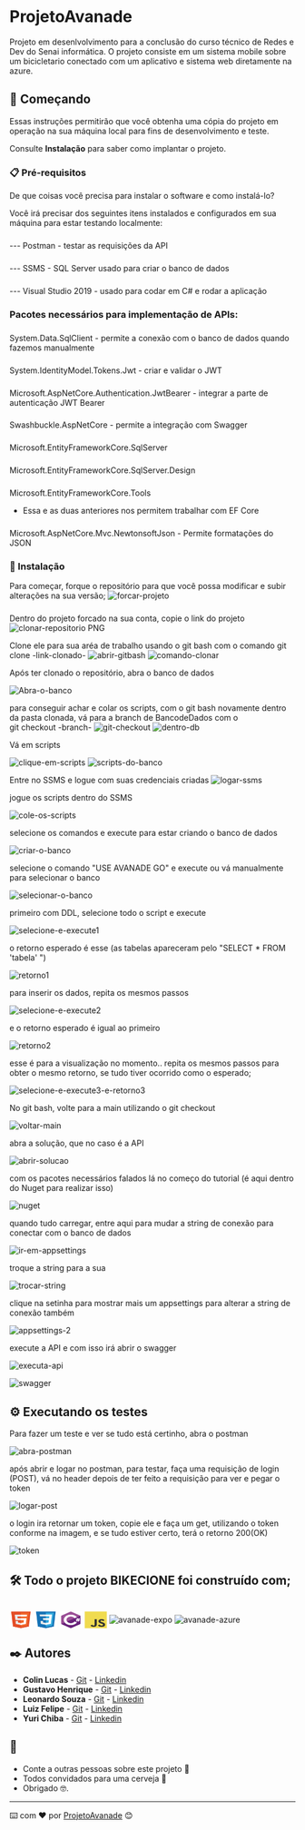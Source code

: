 # ProjetoAvanade


Projeto em desenlvolvimento para a conclusão do curso técnico de Redes e Dev do Senai informática.
O projeto consiste em um sistema mobile sobre um bicicletario conectado com um aplicativo e sistema web
diretamente na azure.

## 🚀 Começando

Essas instruções permitirão que você obtenha uma cópia do projeto em operação na sua máquina local para fins de desenvolvimento e teste.

Consulte **Instalação** para saber como implantar o projeto.

### 📋 Pré-requisitos

De que coisas você precisa para instalar o software e como instalá-lo?

Você irá precisar dos seguintes itens instalados e configurados em sua máquina para estar testando localmente:
###
--- Postman - testar as requisições da API
###
--- SSMS - SQL Server usado para criar o banco de dados
###
--- Visual Studio 2019 - usado para codar em C# e rodar a aplicação
###
### Pacotes necessários para implementação de APIs:
###
 System.Data.SqlClient 
	- permite a conexão com o banco de dados quando fazemos manualmente
###
 System.IdentityModel.Tokens.Jwt
	- criar e validar o JWT
###
 Microsoft.AspNetCore.Authentication.JwtBearer 
	- integrar a parte de autenticação JWT Bearer
###
 Swashbuckle.AspNetCore 
	- permite a integração com Swagger
###
 Microsoft.EntityFrameworkCore.SqlServer 
###
 Microsoft.EntityFrameworkCore.SqlServer.Design
###
  Microsoft.EntityFrameworkCore.Tools
  - Essa e as duas anteriores nos permitem trabalhar com EF Core
###
  Microsoft.AspNetCore.Mvc.NewtonsoftJson 
	- Permite formatações do JSON 
    


### 🔧 Instalação

Para começar, forque o repositório para que você possa modificar e subir alterações na sua versão;
![forcar-projeto](https://user-images.githubusercontent.com/61885997/169832596-98880b82-b719-4090-96ed-ab418e76bdfe.PNG)
###


Dentro do projeto forcado na sua conta, copie o link do projeto
![clonar-repositorio PNG](https://user-images.githubusercontent.com/61885997/169836248-5f5aef49-4af1-4f09-a87e-92ac4d975acc.png)

Clone ele para sua aréa de trabalho usando o git bash com o comando git clone -link-clonado-
![abrir-gitbash](https://user-images.githubusercontent.com/61885997/169836686-60690659-9ca3-4d73-9ab1-8a385bced092.png)
![comando-clonar](https://user-images.githubusercontent.com/61885997/169836842-ef3b9698-6556-4ec1-9aff-1515454fdbdd.png)

Após ter clonado o repositório, abra o banco de dados

![Abra-o-banco](https://user-images.githubusercontent.com/61885997/169837276-ed687aa0-8f41-4477-a569-8527083c0bbe.png)


para conseguir achar e colar os scripts, com o git bash novamente dentro da pasta clonada, vá para a branch de BancodeDados com o    
git checkout -branch-
![git-checkout](https://user-images.githubusercontent.com/61885997/169837546-3cdeaa57-3aa0-457f-bc31-198c5bac5947.png)
![dentro-db](https://user-images.githubusercontent.com/61885997/169838493-329d3841-ed60-423f-a896-bda7666b2464.png)

Vá em scripts   


![clique-em-scripts](https://user-images.githubusercontent.com/61885997/169838578-66651f61-0ce6-48fb-8882-dd9cf0a1dd74.png)
![scripts-do-banco](https://user-images.githubusercontent.com/61885997/169838982-0aa8c7df-4146-4950-a543-f5b34d367b9a.png)

Entre no SSMS e logue com suas credenciais criadas
![logar-ssms](https://user-images.githubusercontent.com/61885997/169838854-b8c5ecc9-9a31-4a2e-8e35-aa7d81a5a995.png)

jogue os scripts dentro do SSMS   


![cole-os-scripts](https://user-images.githubusercontent.com/61885997/169839290-757b558e-d88f-4aea-b9a9-ce38f5af8cdd.png)



selecione os comandos e execute para estar criando o banco de dados


![criar-o-banco](https://user-images.githubusercontent.com/61885997/170983296-8a310857-d349-4204-af17-4958d98c23ff.png)




selecione o comando "USE AVANADE GO" e execute ou vá manualmente para selecionar o banco



![selecionar-o-banco](https://user-images.githubusercontent.com/61885997/170983469-a2c420f3-5721-44f6-ab1b-587a1e27d4c7.png)



primeiro com DDL, selecione todo o script e execute



![selecione-e-execute1](https://user-images.githubusercontent.com/61885997/170983985-36bfe4a6-7dec-4ea7-9317-2f245ef8577a.png)



o retorno esperado é esse (as tabelas apareceram pelo "SELECT * FROM 'tabela' ")



![retorno1](https://user-images.githubusercontent.com/61885997/170984055-6d12cd11-5ff5-402a-bfd8-5c9169df746c.png)



para inserir os dados, repita os mesmos passos



![selecione-e-execute2](https://user-images.githubusercontent.com/61885997/170985694-badbad18-f709-4c41-8478-dbb2fb02a727.png)



e o retorno esperado é igual ao primeiro



![retorno2](https://user-images.githubusercontent.com/61885997/170985858-18e175f5-78af-4f82-b28f-a28bc3b5d8e8.png)



esse é para a visualização no momento.. repita os mesmos passos para obter o mesmo retorno, se tudo tiver ocorrido como o esperado;



![selecione-e-execute3-e-retorno3](https://user-images.githubusercontent.com/61885997/170986255-aa25b19c-4667-4ca9-90b0-444eb12e0230.png)



No git bash, volte para a main utilizando o git checkout



![voltar-main](https://user-images.githubusercontent.com/61885997/171002956-9adc4c8f-5da8-491c-9c59-c04042a23ecc.png)




abra a solução, que no caso é a API



![abrir-solucao](https://user-images.githubusercontent.com/61885997/170986599-edf98687-b275-446b-b046-5452a10d807d.png)



com os pacotes necessários falados lá no começo do tutorial (é aqui dentro do Nuget para realizar isso)



![nuget](https://user-images.githubusercontent.com/61885997/170987315-6be99c4a-55ea-4c7f-9d40-874ed5a85947.png)


 
quando tudo carregar, entre aqui para mudar a string de conexão para conectar com o banco de dados



![ir-em-appsettings](https://user-images.githubusercontent.com/61885997/170986864-1053f009-e98a-4bcf-b218-ef5a84f4f1c3.png)



troque a string para a sua


![trocar-string](https://user-images.githubusercontent.com/61885997/170986919-b7c0173f-a35d-4cdf-9da0-6e1c731987e5.png)



clique na setinha para mostrar mais um appsettings para alterar a string de conexão também



![appsettings-2](https://user-images.githubusercontent.com/61885997/170986982-cbb57b63-7f1f-4745-b639-bfb40f6ed5d3.png)



execute a API e com isso irá abrir o swagger



![executa-api](https://user-images.githubusercontent.com/61885997/170988043-b4bdd7af-ed5d-45ec-af42-6df9a4dd61a7.png)



![swagger](https://user-images.githubusercontent.com/61885997/170988084-73310331-f74f-480f-9873-0f454bf054fc.png)



  
## ⚙️ Executando os testes

Para fazer um teste e ver se tudo está certinho, abra o postman



![abra-postman](https://user-images.githubusercontent.com/61885997/170998758-e1debb9e-182f-4e77-b6ff-5da942d2ee71.png)



após abrir e logar no postman, para testar, faça uma requisição de login (POST), vá no header depois de ter feito a requisição para ver e pegar o token



![logar-post](https://user-images.githubusercontent.com/61885997/170998828-6a2a7a59-f39d-4575-b246-a89a03717be4.png)



o login ira retornar um token, copie ele e faça um get, utilizando o token conforme na imagem, e se tudo estiver certo, terá o retorno 200(OK)



![token](https://user-images.githubusercontent.com/61885997/170999051-467845b8-2aca-479e-9921-0ec850f4bdb1.png)




## 🛠️ Todo o projeto BIKECIONE foi construído com;

<div style="display: inline_block"><br>
  <img align="center" alt="avanade-HTML" height="30" width="40" src="https://raw.githubusercontent.com/devicons/devicon/1119b9f84c0290e0f0b38982099a2bd027a48bf1/icons/html5/html5-original.svg">
  <img align="center" alt="avanade-CSS" height="30" width="40" src="https://raw.githubusercontent.com/devicons/devicon/master/icons/css3/css3-original.svg">
  <img align="center" alt="avanade-Csharp" height="30" width="40" src="https://raw.githubusercontent.com/devicons/devicon/1119b9f84c0290e0f0b38982099a2bd027a48bf1/icons/csharp/csharp-original.svg">
  <img align="center" alt="avanade-js" height="30" width="40" src="https://raw.githubusercontent.com/devicons/devicon/1119b9f84c0290e0f0b38982099a2bd027a48bf1/icons/javascript/javascript-original.svg">
  <img align="center" alt="avanade-expo" height="30" width="40" src="https://www.diverseagency.it/static/images/expo.png">
  <img align='center' alt="avanade-azure" height="30" width="40" src="https://cdn.jsdelivr.net/gh/devicons/devicon/icons/azure/azure-original.svg" />
          
  ###


## ✒️ Autores

* **Colin Lucas** - [Git](https://github.com/Aberreition0) - [Linkedin](https://www.linkedin.com/in/colin-lucas-batista-beluco-22b007235/)
* **Gustavo Henrique** - [Git](https://github.com/GustavoHenriqueFerreira) - [Linkedin](https://www.linkedin.com/in/gustavo-henrique-b206a621b/)
* **Leonardo Souza** - [Git](https://github.com/Leonardo-Souza-de-Castro) - [Linkedin](https://www.linkedin.com/in/leonardo-souza-25b33021b/)
* **Luiz Felipe** - [Git](https://github.com/luizfelipeveracruz) - [Linkedin](https://www.linkedin.com/in/luiz-felipe-vera-cruz-a6b1a8187/)
* **Yuri Chiba** - [Git](https://github.com/chibobinho) - [Linkedin](https://www.linkedin.com/in/yuri-chiba-850897229/)



## 🎁

* Conte a outras pessoas sobre este projeto 📢
* Todos convidados para uma cerveja 🍺 
* Obrigado 🤓.



---
⌨️ com ❤️ por [ProjetoAvanade](https://github.com/ProjetoAvanade) 😊

